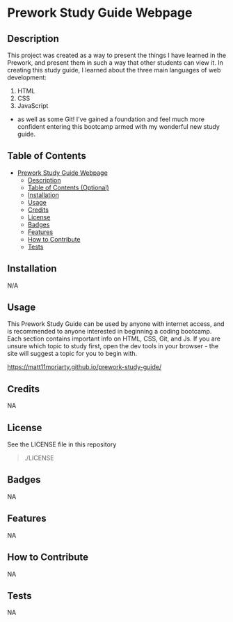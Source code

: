 # Prework Study Guide Webpage

## Description

This project was created as a way to present the things I have learned in the Prework, and present them in such a way that other students can view it.
In creating this study guide, I learned about the three main languages of web development:
1. HTML
2. CSS
3. JavaScript
* as well as some Git!
I've gained a foundation and feel much more confident entering this bootcamp armed with my wonderful new study guide.

## Table of Contents

- [Prework Study Guide Webpage](#prework-study-guide-webpage)
  - [Description](#description)
  - [Table of Contents (Optional)](#table-of-contents-optional)
  - [Installation](#installation)
  - [Usage](#usage)
  - [Credits](#credits)
  - [License](#license)
  - [Badges](#badges)
  - [Features](#features)
  - [How to Contribute](#how-to-contribute)
  - [Tests](#tests)

## Installation

N/A

## Usage

This Prework Study Guide can be used by anyone with internet access, and is recommended to anyone interested in beginning a coding bootcamp.
Each section contains important info on HTML, CSS, Git, and Js. 
If you are unsure which topic to study first, open the dev tools in your browser - the site will suggest a topic for you to begin with. 

https://matt11moriarty.github.io/prework-study-guide/

## Credits

NA

## License

See the LICENSE file in this repository
>./LICENSE

## Badges

NA

## Features

NA

## How to Contribute

NA

## Tests

NA
